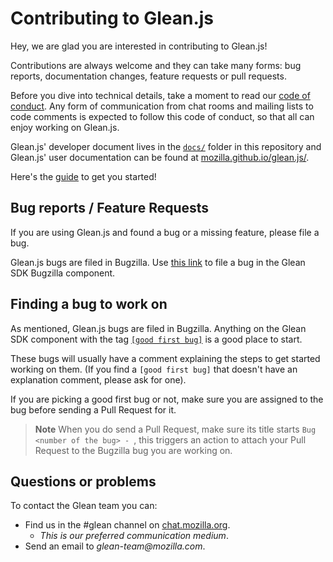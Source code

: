 # Contributing to Glean.js

Hey, we are glad you are interested in contributing to Glean.js!

Contributions are always welcome and they can take many forms: bug reports,
documentation changes, feature requests or pull requests.

Before you dive into technical details, take a moment to read our 
[code of conduct](https://github.com/mozilla/glean.js/blob/main/CODE_OF_CONDUCT.md).
Any form of communication from chat rooms and mailing lists to code comments
is expected to follow this code of conduct, so that all can enjoy working on Glean.js.

Glean.js' developer document lives in the [`docs/`](https://github.com/mozilla/glean.js/tree/main/docs/README.md)
folder in this repository and Glean.js' user documentation can be found at [mozilla.github.io/glean.js/](https://mozilla.github.io/glean.js/).

Here's the [guide](https://github.com/mozilla/glean.js/blob/main/docs/guides/getting_started.md) to get you started!

## Bug reports / Feature Requests

If you are using Glean.js and found a bug or a missing feature, please file a bug.

Glean.js bugs are filed in Bugzilla. Use [this link](https://bugzilla.mozilla.org/enter_bug.cgi?assigned_to=nobody%40mozilla.org&bug_ignored=0&bug_severity=normal&bug_status=NEW&bug_type=defect&cf_fx_iteration=---&cf_fx_points=---&cf_status_firefox100=---&cf_status_firefox101=---&cf_status_firefox99=---&cf_status_firefox_esr91=---&cf_tracking_firefox100=---&cf_tracking_firefox101=---&cf_tracking_firefox99=---&cf_tracking_firefox_esr91=---&component=Glean%3A%20SDK&contenttypemethod=list&contenttypeselection=text%2Fplain&defined_groups=1&filed_via=standard_form&flag_type-4=X&flag_type-607=X&flag_type-721=X&flag_type-737=X&flag_type-799=X&flag_type-800=X&flag_type-803=X&flag_type-936=X&flag_type-947=X&form_name=enter_bug&maketemplate=Remember%20values%20as%20bookmarkable%20template&op_sys=Unspecified&priority=P3&product=Data%20Platform%20and%20Tools&rep_platform=Unspecified&status_whiteboard=%5Bglean-sdk%3Am%3F%5D%5Bglean-js%5D&target_milestone=---&version=unspecified)
to file a bug in the Glean SDK Bugzilla component.

## Finding a bug to work on

As mentioned, Glean.js bugs are filed in Bugzilla. Anything on the Glean SDK component
with the tag [`[good first bug]`](https://bugzilla.mozilla.org/buglist.cgi?f1=status_whiteboard&o1=substring&component=Glean%3A%20SDK&query_format=advanced&resolution=---&classification=Client%20Software&classification=Developer%20Infrastructure&classification=Components&classification=Server%20Software&classification=Other&v1=%5Bgood-first-bug%5D%5Bglean-js%5D&list_id=16044682)
is a good place to start.

These bugs will usually have a comment explaining the steps to get started working on them.
(If you find a `[good first bug]` that doesn't have an explanation comment, please ask for one).

If you are picking a good first bug or not, make sure you are assigned to the bug before sending a Pull Request for it.

> **Note** When you do send a Pull Request, make sure its title starts `Bug <number of the bug> - `, 
> this triggers an action to attach your Pull Request to the Bugzilla bug you are working on.

## Questions or problems

To contact the Glean team you can:

- Find us in the #glean channel on [chat.mozilla.org](https://chat.mozilla.org/#/room/#glean:mozilla.org).
  - _This is our preferred communication medium_.
- Send an email to _glean-team@mozilla.com_.
